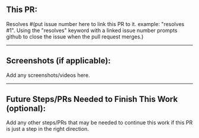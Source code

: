 
## This PR:

Resolves #(put issue number here to link this PR to it. example: "resolves #1". Using the "resolves" keyword with a linked issue number prompts github to close the issue when the pull request merges.)

---

## Screenshots (if applicable):

Add any screenshots/videos here.

---

## Future Steps/PRs Needed to Finish This Work (optional):

Add any other steps/PRs that may be needed to continue this work if this PR is just a step in the right direction.
